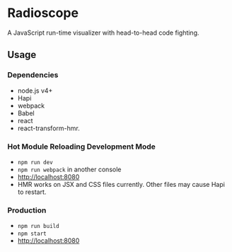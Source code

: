 # Radioscope
A JavaScript run-time visualizer with head-to-head code fighting.

## Usage

### Dependencies

* node.js v4+
* Hapi
* webpack
* Babel
* react
* react-transform-hmr.

### Hot Module Reloading Development Mode

* `npm run dev`
* `npm run webpack` in another console
* [http://localhost:8080](http://localhost:8080)
* HMR works on JSX and CSS files currently. Other files may cause Hapi to restart.

### Production

* `npm run build`
* `npm start`
* [http://localhost:8080](http://localhost:8080)